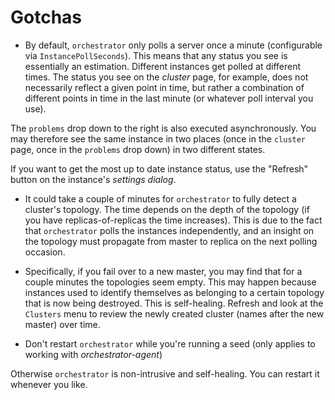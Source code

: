 # Gotchas

* By default, `orchestrator` only polls a server once a minute (configurable via `InstancePollSeconds`). This means that any status you see is essentially an estimation. Different instances get polled at different times. The status you see on the _cluster_ page, for example, does not necessarily reflect a given point in time, but rather a combination of different points in time in the last minute (or whatever poll interval you use).

The `problems` drop down to the right is also executed asynchronously. You may therefore see the same instance in two
places (once in the `cluster` page, once in the `problems` drop down) in two different states.

If you want to get the most up to date instance status, use the "Refresh" button on the instance's _settings dialog_.  

* It could take a couple of minutes for `orchestrator` to fully detect a cluster's topology. The time depends on the depth
of the topology (if you have replicas-of-replicas the time increases). This is due to the fact that `orchestrator` polls the instances independently, and an insight on the topology must propagate from master to replica on the next polling occasion.

* Specifically, if you fail over to a new master, you may find that for a couple minutes the topologies seem empty.
This may happen because instances used to identify themselves as belonging to a certain topology that is now being destroyed.
This is self-healing. Refresh and look at the `Clusters` menu to review the newly created cluster (names after the new master)
over time.

* Don't restart `orchestrator` while you're running a seed (only applies to working with _orchestrator-agent_)

Otherwise `orchestrator` is non-intrusive and self-healing. You can restart it whenever you like.

